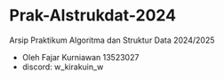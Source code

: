 # Prak-Alstrukdat-2024
Arsip Praktikum Algoritma dan Struktur Data 2024/2025

- Oleh Fajar Kurniawan 13523027
- discord: w_kirakuin_w
